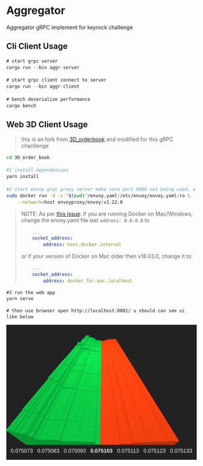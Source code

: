 # Aggregator

Aggregator gRPC implement for keyrock challenge


## Cli Client Usage

```rust
# start grpc server
cargo run --bin aggr-server

# start grpc client connect to server
cargo run --bin aggr-client

# bench deserialize performance
cargo bench
```

## Web 3D Client Usage

>this is an fork from [3D_orderbook](https://github.com/Is0tope/3D_order_book/) and modified for this gRPC chanllenge 

```bash
cd 3D_order_book

#1 install dependencies
yarn install

#2 start envoy grpc proxy server make sure port 9090 not being used, u can change the port in enovy.yaml 
sudo docker run -d -v "$(pwd)"/envoy.yaml:/etc/envoy/envoy.yaml:ro \
    --network=host envoyproxy/envoy:v1.22.0
```
> NOTE: As per [this issue](https://github.com/grpc/grpc-web/issues/436): if
> you are running Docker on Mac/Windows, change the envoy.yaml file last `address: 0.0.0.0` to
>
> ```yaml
>     ...
>     socket_address:
>         address: host.docker.internal
> ```
>
> or if your version of Docker on Mac older then v18.03.0, change it to:
>
> ```yaml
>     ...
>     socket_address:
>         address: docker.for.mac.localhost
> ```
```
#3 run the web app
yarn serve

# then use browser open http://localhost:8081/ u should can see ui like below
```
!["web grpc client](./ob.jpg?raw=true "web grpc client")